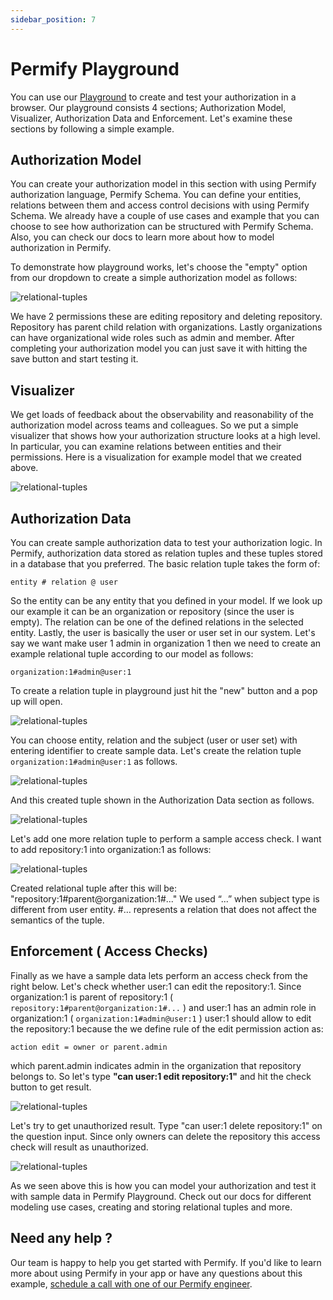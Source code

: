 ```yaml
---
sidebar_position: 7
---
```


# Permify Playground

You can use our [Playground] to create and test your authorization in a browser. Our playground consists 4 sections; Authorization Model, Visualizer, Authorization Data and Enforcement. Let's examine these sections by following a simple example.

[Playground]: https://play.permify.co/

## Authorization Model

You can create your authorization model in this section with using Permify authorization language, Permify Schema. You can define your entities, relations between them and access control decisions with using Permify Schema. We already have a couple of use cases and example that you can choose to see how authorization can be structured with Permify Schema. Also, you can check our docs to learn more about how to model authorization in Permify.

To demonstrate how playground works, let's choose the "empty" option from our dropdown to create a simple authorization model as follows:

![relational-tuples](https://user-images.githubusercontent.com/34595361/193245391-6ff7cd21-69e3-4b8e-9fa8-d28c9045fe16.png)

We have 2 permissions these are editing repository and deleting repository. Repository has parent child relation with organizations. Lastly organizations can have organizational wide roles such as admin and member. After completing your authorization model you can just save it with hitting the save button and start testing it.

## Visualizer

We get loads of feedback about the observability and reasonability of the authorization model across teams and colleagues. So we put a simple visualizer that shows how your authorization structure looks at a high level. In particular, you can examine relations between entities and their permissions. Here is a visualization for example model that we created above.

![relational-tuples](https://user-images.githubusercontent.com/34595361/193245587-ff794d53-c142-44fb-959b-5c4546dd73c1.png)

## Authorization Data

You can create sample authorization data to test your authorization logic. In Permify, authorization data stored as relation tuples and these tuples stored in a database that you preferred. The basic relation tuple takes the form of:

`‍entity # relation @ user`

So the entity can be any entity that you defined in your model. If we look up our example it can be an organization or repository (since the user is empty). The relation can be one of the defined relations in the selected entity. Lastly, the user is basically the user or user set in our system. Let's say we want make user 1 admin in organization 1 then we need to create an example relational tuple according to our model as follows:

`‍organization:1#admin@user:1`

To create a relation tuple in playground just hit the "new" button and a pop up will open.

![relational-tuples](https://user-images.githubusercontent.com/34595361/193246047-a6c425bd-b417-4054-b1a0-9352e8f30ded.png)

You can choose entity, relation and the subject (user or user set) with entering identifier to create sample data. Let's create the relation tuple `‍organization:1#admin@user:1` as follows.

![relational-tuples](https://user-images.githubusercontent.com/34595361/193246036-691cb4ab-a589-4856-887e-7f412a2bb32d.png)

And this created tuple shown in the Authorization Data section as follows.

![relational-tuples](https://user-images.githubusercontent.com/34595361/193246251-ffbb5c8d-944b-4b87-ae50-82a7c2d575e2.png)

Let's add one more relation tuple to perform a sample access check. I want to add repository:1 into organization:1 as follows:

![relational-tuples](https://user-images.githubusercontent.com/34595361/193246717-cce0dc69-f10b-4e3a-8a85-ed846373a154.png)

Created relational tuple after this will be: "repository:1#parent@organization:1#..." We used “...”  when subject type is different from user entity. #… represents a relation that does not affect the semantics of the tuple.

## Enforcement ( Access Checks)
Finally as we have a sample data lets perform an access check from the right below. Let's check whether user:1 can edit the repository:1. Since organization:1 is parent of repository:1 ( `‍repository:1#parent@organization:1#...` ) and user:1 has an admin role in organization:1 ( `‍organization:1#admin@user:1` ) user:1 should allow to edit the repository:1 because the we define rule of the edit permission action as:

`‍action edit = owner or parent.admin`

which parent.admin indicates admin in the organization that repository belongs to. So let's type **"can user:1 edit repository:1"** and hit the check button to get result.

![relational-tuples](https://user-images.githubusercontent.com/34595361/193246742-4df97b34-5e94-4132-9c7c-8d184ccc32f4.png)


Let's try to get unauthorized result. Type "can user:1 delete repository:1" on the question input. Since only owners can delete the repository this access check will result as unauthorized.

![relational-tuples](https://user-images.githubusercontent.com/34595361/193246754-86332f18-a483-479b-a0cf-62703c38a2f4.png)

As we seen above this is how you can model your authorization and test it with sample data in Permify Playground. Check out our docs for different modeling use cases, creating and storing relational tuples and more. 

## Need any help ?

Our team is happy to help you get started with Permify. If you'd like to learn more about using Permify in your app or have any questions about this example, [schedule a call with one of our Permify engineer](https://calendly.com/ege-permify/30min).

